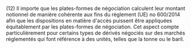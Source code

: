 (12) Il importe que les plates-formes de négociation calculent leur montant notionnel de manière cohérente aux fins du règlement (UE) no 600/2014 afin que les dispositions en matière d'accès puissent être appliquées équitablement par les plates-formes de négociation. Cet aspect compte particulièrement pour certains types de dérivés négociés sur des marchés réglementés qui font référence à des unités, telles que la tonne ou le baril.
